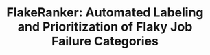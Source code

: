 ---
title: "FlakeRanker: Automated Labeling and Prioritization of Flaky Job Failure Categories"
authors: Henri Aïdasso
link: https://pypi.org/project/flakeranker
year: 2025
---